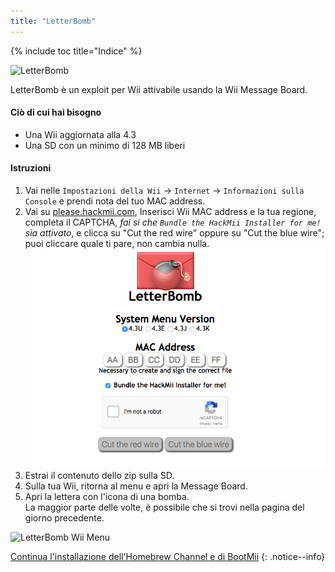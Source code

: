 ```yaml
---
title: "LetterBomb"
---
```


{% include toc title="Indice" %}

![LetterBomb](/images/letterbomb.png)

LetterBomb è un exploit per Wii attivabile usando la Wii Message Board.

#### Ciò di cui hai bisogno
* Una Wii aggiornata alla 4.3
* Una SD con un minimo di 128 MB liberi

#### Istruzioni

1. Vai nelle `Impostazioni della Wii` -> `Internet` -> `Informazioni sulla Console` e prendi nota del tuo MAC address.
1. Vai su [please.hackmii.com](https://please.hackmii.com), Inserisci Wii MAC address e la tua regione, completa il CAPTCHA, *fai si che `Bundle the HackMii Installer for me!` sia attivato*, e clicca su "Cut the red wire" oppure su "Cut the blue wire"; puoi cliccare quale ti pare, non cambia nulla.
![HackMii Screen](/images/Wii/LetterBomb-PC.png)
1. Estrai il contenuto dello zip sulla SD.
1. Sulla tua Wii, ritorna al menu e apri la Message Board.
1. Apri la lettera con l'icona di una bomba.<br>
   La maggior parte delle volte, è possibile che si trovi nella pagina del giorno precedente.

![LetterBomb Wii Menu](/images/Wii/LetterBomb-Wii.png)

[Continua l'installazione dell'Homebrew Channel e di BootMii](hbc)
{: .notice--info}
